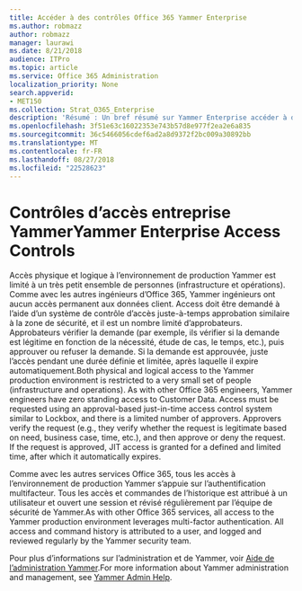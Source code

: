 ```yaml
---
title: Accéder à des contrôles Office 365 Yammer Enterprise
ms.author: robmazz
author: robmazz
manager: laurawi
ms.date: 8/21/2018
audience: ITPro
ms.topic: article
ms.service: Office 365 Administration
localization_priority: None
search.appverid:
- MET150
ms.collection: Strat_O365_Enterprise
description: 'Résumé : Un bref résumé sur Yammer Enterprise accéder à des contrôles dans l’environnement de production.'
ms.openlocfilehash: 3f51e63c16022353e743b57d8e977f2ea2e6a835
ms.sourcegitcommit: 36c5466056cdef6ad2a8d9372f2bc009a30892bb
ms.translationtype: MT
ms.contentlocale: fr-FR
ms.lasthandoff: 08/27/2018
ms.locfileid: "22528623"
---
```

# <a name="yammer-enterprise-access-controls"></a><span data-ttu-id="88fcb-103">Contrôles d’accès entreprise Yammer</span><span class="sxs-lookup"><span data-stu-id="88fcb-103">Yammer Enterprise Access Controls</span></span> 

<span data-ttu-id="88fcb-p101">Accès physique et logique à l’environnement de production Yammer est limité à un très petit ensemble de personnes (infrastructure et opérations). Comme avec les autres ingénieurs d’Office 365, Yammer ingénieurs ont aucun accès permanent aux données client. Access doit être demandé à l’aide d’un système de contrôle d’accès juste-à-temps approbation similaire à la zone de sécurité, et il est un nombre limité d’approbateurs. Approbateurs vérifier la demande (par exemple, ils vérifier si la demande est légitime en fonction de la nécessité, étude de cas, le temps, etc.), puis approuver ou refuser la demande. Si la demande est approuvée, juste l’accès pendant une durée définie et limitée, après laquelle il expire automatiquement.</span><span class="sxs-lookup"><span data-stu-id="88fcb-p101">Both physical and logical access to the Yammer production environment is restricted to a very small set of people (infrastructure and operations). As with other Office 365 engineers, Yammer engineers have zero standing access to Customer Data. Access must be requested using an approval-based just-in-time access control system similar to Lockbox, and there is a limited number of approvers. Approvers verify the request (e.g., they verify whether the request is legitimate based on need, business case, time, etc.), and then approve or deny the request. If the request is approved, JIT access is granted for a defined and limited time, after which it automatically expires.</span></span> 

<span data-ttu-id="88fcb-p102">Comme avec les autres services Office 365, tous les accès à l’environnement de production Yammer s’appuie sur l’authentification multifacteur. Tous les accès et commandes de l’historique est attribué à un utilisateur et ouvert une session et révisé régulièrement par l’équipe de sécurité de Yammer.</span><span class="sxs-lookup"><span data-stu-id="88fcb-p102">As with other Office 365 services, all access to the Yammer production environment leverages multi-factor authentication. All access and command history is attributed to a user, and logged and reviewed regularly by the Yammer security team.</span></span>

<span data-ttu-id="88fcb-111">Pour plus d’informations sur l’administration et de Yammer, voir [Aide de l’administration Yammer](https://support.office.com/article/yammer-–-admin-help-e1464355-1f97-49ac-b2aa-dd320b179dbe?ui=en-US&rs=en-US&ad=US).</span><span class="sxs-lookup"><span data-stu-id="88fcb-111">For more information about Yammer administration and management, see [Yammer Admin Help](https://support.office.com/article/yammer-–-admin-help-e1464355-1f97-49ac-b2aa-dd320b179dbe?ui=en-US&rs=en-US&ad=US).</span></span>